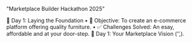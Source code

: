 "Marketplace Builder Hackathon 2025"


📅 Day 1: Laying the Foundation
•	🎯 Objective: To create an e-commerce platform offering quality furniture.
•	✅ Challenges Solved: An esay, affordable and at your door-step.
📘 Day 1:  Your Marketplace Vision (‘’,).
